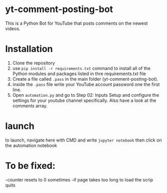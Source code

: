 # yt-comment-posting-bot
This is a Python Bot for YouTube that posts comments on the newest videos.



# Installation
1. Clone the repository
2. use `pip install -r requirements.txt` command to install all of the Python modules and packages listed in thre requirements.txt file
3. Create a file called `.pass` in the main folder (yt-comment-posting-bot).
4. inside the `.pass` file write your YouTube account password one the first line.
5. Open `automation.py` and go to Step 02: Inputs Setup and configure the settings for your youtube channel specifically. Also have a look at the comments array.


# launch
to launch, navigate here with CMD and write 
`jupyter notebook`
then click on the automation notebook


# To be fixed:
-counter resets to 0 sometimes
-if page takes too long to load the scrip quits
